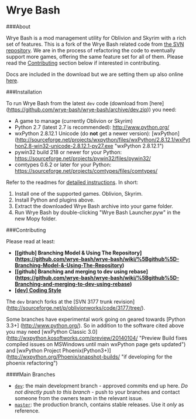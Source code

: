 Wrye Bash
=========
###About

Wrye Bash is a mod management utility for Oblivion and Skyrim with a rich set
 of features. This is a fork of the Wrye Bash related code from
 [the SVN repository](http://sourceforge.net/p/oblivionworks/code/HEAD/tree/).
 We are in the process of refactoring the code to eventually support more games,
 offering the same feature set for all of them.
 Please read the [Contributing](#contributing) section below if interested in
 contributing.

Docs are included in the download but we are setting them up also online
 [here][2].

###Installation

To run Wrye Bash from the latest `dev` code (download from [here]
(https://github.com/wrye-bash/wrye-bash/archive/dev.zip)) you need:

* A game to manage (currently Oblivion or Skyrim)
* Python 2.7 (latest 2.7 is recommended): http://www.python.org/
* wxPython 2.8.12.1 Unicode (do **not** get a newer version): [wxPython]
(http://sourceforge.net/projects/wxpython/files/wxPython/2.8.12.1/wxPython2.8-win32-unicode-2.8.12.1-py27.exe
 "wxPython 2.8.12.1")
* pywin32 build 218 or newer for your Python:
 https://sourceforge.net/projects/pywin32/files/pywin32/
* comtypes 0.6.2 or later for your Python:
 https://sourceforge.net/projects/comtypes/files/comtypes/

Refer to the readmes for [detailed instructions][1]. In short:

1. Install one of the supported games. Oblivion, Skyrim.
2. Install Python and plugins above.
3. Extract the downloaded Wrye Bash archive into your game folder.
4. Run Wrye Bash by double-clicking "Wrye Bash Launcher.pyw" in the new Mopy
 folder.

###Contributing

Please read at least:

* **[[github] Branching Model & Using The Repository] (https://github.com/wrye-bash/wrye-bash/wiki/%5Bgithub%5D-Branching-Model-&-Using-The-Repository)**
* **[[github] Branching and merging to dev using rebase] (https://github.com/wrye-bash/wrye-bash/wiki/%5Bgithub%5D-Branching-and-merging-to-dev-using-rebase)**
* **[[dev] Coding Style](https://github.com/wrye-bash/wrye-bash/wiki/%5Bdev%5D-Coding-Style)**

The `dev` branch forks at the [SVN 3177 trunk revision]
(http://sourceforge.net/p/oblivionworks/code/3177/tree/).

Some branches have experimental work going on geared towards [Python 3.3+]
(http://www.python.org/).
 So in addition to the software cited above you may need [wxPython Classic 3.0]
 (http://wxpython.kosoftworks.com/preview/20140104/
 "Preview Build fixes compiled issues on MSWindows until main wxPython page
 gets updated") and [wxPython Project Phoenix(Python3+)]
 (http://wxpython.org/Phoenix/snapshot-builds/
 "if developing for the phoenix refactoring")

####Main Branches

- [`dev`](https://github.com/wrye-bash/wrye-bash/tree/dev): the main development
 branch - approved commits end up here. _Do not directly push to this branch_ -
 push to your branches and contact someone from the owners team in the relevant
 issue.
- [`master`](https://github.com/wrye-bash/wrye-bash/tree/master): the production
 branch, contains stable releases. Use it _only_ as reference.


[1]: http://wrye-bash.github.io/docs/Wrye%20Bash%20General%20Readme.html#install
[2]: https://github.com/wrye-bash/wrye-bash.github.io

